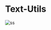 
# Text-Utils
![ss](https://user-images.githubusercontent.com/75358720/199760614-091e8023-237d-4883-bb23-474ea42010e1.jpg)
